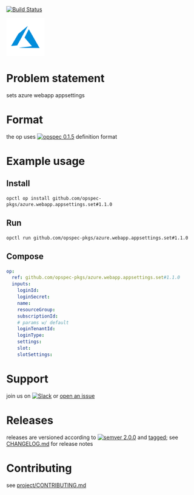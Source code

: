 [![Build Status](https://travis-ci.org/opspec-pkgs/azure.webapp.appsettings.set.svg?branch=master)](https://travis-ci.org/opspec-pkgs/azure.webapp.appsettings.set)

<img src="icon.svg" alt="icon" height="100px">

# Problem statement

sets azure webapp appsettings

# Format

the op uses [![opspec 0.1.5](https://img.shields.io/badge/opspec-0.1.5-brightgreen.svg?colorA=6b6b6b&colorB=fc16be)](https://opspec.io/0.1.5) definition format

# Example usage

## Install

```shell
opctl op install github.com/opspec-pkgs/azure.webapp.appsettings.set#1.1.0
```

## Run

```
opctl run github.com/opspec-pkgs/azure.webapp.appsettings.set#1.1.0
```

## Compose

```yaml
op:
  ref: github.com/opspec-pkgs/azure.webapp.appsettings.set#1.1.0
  inputs:
    loginId:
    loginSecret:
    name:
    resourceGroup:
    subscriptionId:
    # params w/ default
    loginTenantId:
    loginType:
    settings:
    slot:
    slotSettings:
```

# Support

join us on
[![Slack](https://opctl-slackin.herokuapp.com/badge.svg)](https://opctl-slackin.herokuapp.com/)
or
[open an issue](https://github.com/opspec-pkgs/azure.webapp.appsettings.set/issues)

# Releases

releases are versioned according to
[![semver 2.0.0](https://img.shields.io/badge/semver-2.0.0-brightgreen.svg)](http://semver.org/spec/v2.0.0.html)
and [tagged](https://git-scm.com/book/en/v2/Git-Basics-Tagging); see
[CHANGELOG.md](CHANGELOG.md) for release notes

# Contributing

see
[project/CONTRIBUTING.md](https://github.com/opspec-pkgs/project/blob/master/CONTRIBUTING.md)
